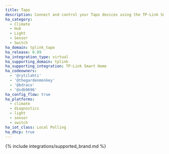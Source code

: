 ```yaml
---
title: Tapo
description: Connect and control your Tapo devices using the TP-Link Smart Home integration
ha_category:
  - Climate
  - Hub
  - Light
  - Sensor
  - Switch
ha_domain: tplink_tapo
ha_release: 0.89
ha_integration_type: virtual
ha_supporting_domain: tplink
ha_supporting_integration: TP-Link Smart Home
ha_codeowners:
  - '@rytilahti'
  - '@thegardenmonkey'
  - '@bdraco'
  - '@sdb9696'
ha_config_flow: true
ha_platforms:
  - climate
  - diagnostics
  - light
  - sensor
  - switch
ha_iot_class: Local Polling
ha_dhcp: true
---
```


{% include integrations/supported_brand.md %}
